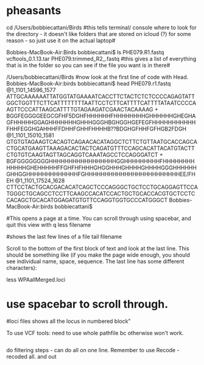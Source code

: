 # pheasants

cd /Users/bobbiecattani/Birds
#this tells terminal/ console where to look for the directory - it doesn't like folders that are stored on icloud (?) for some reason - so just use it on the actual laptop#

Bobbies-MacBook-Air:Birds bobbiecattani$ ls 
PHE079.R1.fastq			vcftools_0.1.13.tar
PHE079.trimmed_R2_.fastq
#this gives a list of everything that is in the folder so you can see if the file you want is in there#

/Users/bobbiecattani/Birds
#now look at the first line of code with Head. 
Bobbies-MacBook-Air:birds bobbiecattani$ head PHE079.r1.fastq
@1_1101_14596_1577
ATTGCAAAAAATTATGGTATGAAAATCACCTTCTACTCTCTCCCCAGAGTATTGGCTGGTTTCTTCATTTTTTTTAATTCCTCTTCATTTTCATTTTATAATCCCCAAGTTCCCATTAAGCATTTTGTAGAAGATCGAACTACAAAAG
+
BGGFEGGGGEEGCGFHF5DGHFHHHHHHFHHHHHHHHGHHHHHHGHEGHAGFHHHHHGGAGHHHHHHHGHHHGGGHBGHGGHGEFEGFHHHHHHHHHHHFHHFEGGHGAHHHFFDHHFGHHFHHHHB??BDGHGFHHFGFHGB2FDGH
@1_1101_15010_1581
GTGTGTAGAAGTCACAGTCAGAACACATAGGCTCTTCTGTTAATGCACCAGCACTGCATGAAGTTAAAGACACTACTCAGATGTTTCCAGCACATTACATGTACTTCTGTGTCAAGTAGTTAGCAGGTCAAATAGCCTCCAGGGATCT
+
BGFGGGGGGGGHHHHHHHHHHHHHHHHHGGHHHHHHHHHFHHHHHHHHHHHHHGHEHHHHHFFGHFHFHHHGHGGHHHGHHHHGHHHHGGGHHHHHHGHHGGHHHHHHHHHHHHHFGHHHHHHHHHHHHHHHHHHHHHHHHEE/FHEH
@1_1101_17524_1628
CTTCCTACTGCACGACACATCAGCTCCCAGGGCTGCTCCTGCAGGAGTTCCATGGGCTGCAGCCTCCTTCAAGCCACATCCACTGCTGCACCACGTGCTCCTCCACAGCTGCACATGGAGATGTGTTCCAGGTGGTGCCCATGGGCT
Bobbies-MacBook-Air:birds bobbiecattani$ 

#This opens a page at a time. You can scroll through using spacebar, and quit this view with q
less filename

#shows the last few lines of a file
tail filename





Scroll to the bottom of the first block of text and look at the last line. This should be something like (if you make the page wide enough, you should see individual name, space, sequence. The last line has some different characters):

less WPAallMerged.loci

# use spacebar to scroll through. 
#loci files shows all the locus in numbered block"




To use VCF tools: need to use whole pathfile bc otherwise won't work. 
```cp /Users/bobbiecattani/Birds/vcftools.dir/bin/vcftools
```
do filtering steps - can do all on one line. Remember to use Recode - recoded all. and out

